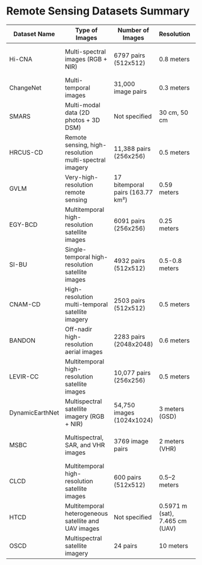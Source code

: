 
# Remote Sensing Datasets Summary

| **Dataset Name** | **Type of Images** | **Number of Images** | **Resolution** | **Locations** | **Frequency** | **Period** | **Open Source** |
|------------------|--------------------|----------------------|----------------|---------------|---------------|------------|-----------------|
| Hi-CNA           | Multi-spectral images (RGB + NIR) | 6797 pairs (512x512) | 0.8 meters     | Baoding, Xianyang, Xi’an, etc. (China) | Monthly       | 2015–2017 & 2020–2022 | [Link](#) |
| ChangeNet        | Multi-temporal images             | 31,000 image pairs    | 0.3 meters     | 100 cities in China                         | Six phases    | 2014–2022             | [Link](#) |
| SMARS            | Multi-modal data (2D photos + 3D DSM) | Not specified     | 30 cm, 50 cm   | Paris and Venice (simulated)               | Simulated     | N/A                   | [ISPRS Benchmark](#) |
| HRCUS-CD         | Remote sensing, high-resolution multi-spectral imagery | 11,388 pairs (256x256) | 0.5 meters | Zhuhai (China)                           | Multiple years | 2010–2022             | [Link](#) |
| GVLM             | Very-high-resolution remote sensing | 17 bitemporal pairs (163.77 km²) | 0.59 meters | 17 sites globally                        | Pre- and post-event | 2010–2021          | [Link](#) |
| EGY-BCD          | Multitemporal high-resolution satellite images | 6091 pairs (256x256) | 0.25 meters | Urban and coastal areas in Egypt         | Two periods    | 2015–2022             | [Link](#) |
| SI-BU            | Single-temporal high-resolution satellite images | 4932 pairs (512x512) | 0.5-0.8 meters | Guiyang, Guizhou (China)                 | Post-phase vs historical data | 2019–2021 | [Link](#) |
| CNAM-CD          | High-resolution multi-temporal satellite imagery | 2503 pairs (512x512) | 0.5 meters | 12 regions across China                  | Two periods    | 2013–2022             | [Link](#) |
| BANDON           | Off-nadir high-resolution aerial images | 2283 pairs (2048x2048) | 0.6 meters | 6 cities in China                        | Three periods  | Not specified         | [Link](#) |
| LEVIR-CC         | Multitemporal high-resolution satellite images | 10,077 pairs (256x256) | 0.5 meters | 20 regions in Texas, USA                 | 5 to 15 years  | 2002–2017             | [Link](#) |
| DynamicEarthNet   | Multispectral satellite imagery (RGB + NIR) | 54,750 images (1024x1024) | 3 meters (GSD) | 75 regions globally                     | Daily          | 2018–2019             | [Link](#) |
| MSBC             | Multispectral, SAR, and VHR images | 3769 image pairs   | 2 meters (VHR) | Guigang City, Guangxi (China)            | Two periods    | 2018–2019             | [Link](#) |
| CLCD             | Multitemporal high-resolution satellite images | 600 pairs (512x512) | 0.5–2 meters | Guangdong Province (China)              | Two periods    | 2017 & 2019           | [Link](#) |
| HTCD             | Multitemporal heterogeneous satellite and UAV images | Not specified     | 0.5971 m (sat), 7.465 cm (UAV) | Chisinau (Moldova)         | Two periods    | 2008 & 2020           | [Link](#) |
| OSCD             | Multispectral satellite imagery   | 24 pairs           | 10 meters       | 14 cities globally                       | Two periods    | 2015–2018             | [Link](#) |
